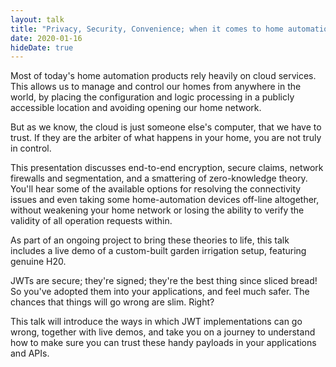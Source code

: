 ```yaml
---
layout: talk
title: "Privacy, Security, Convenience; when it comes to home automation, can we pick all three?"
date: 2020-01-16
hideDate: true
---
```

Most of today's home automation products rely heavily on cloud services. This allows us to manage and control our homes from anywhere in the world, by placing the configuration and logic processing in a publicly accessible location and avoiding opening our home network.

But as we know, the cloud is just someone else's computer, that we have to trust. If they are the arbiter of what happens in your home, you are not truly in control.

This presentation discusses end-to-end encryption, secure claims, network firewalls and segmentation, and a smattering of zero-knowledge theory. You'll hear some of the available options for resolving the connectivity issues and even taking some home-automation devices off-line altogether, without weakening your home network or losing the ability to verify the validity of all operation requests within.

As part of an ongoing project to bring these theories to life, this talk includes a live demo of a custom-built garden irrigation setup, featuring genuine H20.


JWTs are secure; they're signed; they're the best thing since sliced bread! So you've adopted them into your applications, and feel much safer. The chances that things will go wrong are slim. Right?

This talk will introduce the ways in which JWT implementations can go wrong, together with live demos, and take you on a journey to understand how to make sure you can trust these handy payloads in your applications and APIs.
